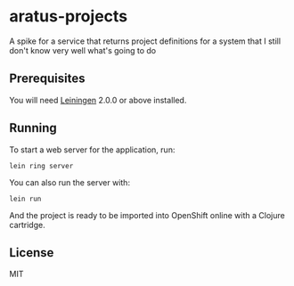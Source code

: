 # aratus-projects

A spike for a service that returns project definitions for a system that I still don't know very well what's going to do

## Prerequisites

You will need [Leiningen][] 2.0.0 or above installed.

[leiningen]: https://github.com/technomancy/leiningen

## Running

To start a web server for the application, run:

    lein ring server

You can also run the server with:

    lein run

And the project is ready to be imported into OpenShift online with a Clojure cartridge.

## License
MIT

